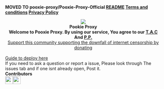 <b>MOVED TO pooxie-proxy/Pooxie-Proxy-Official
<a href="https://github.com/pooxie-proxy/Pooxie-Proxy-Official/blob/main/README.md">README</a> <a href="https://github.com/pooxie-proxy/Pooxie-Proxy-Official/blob/main/Terms%20and%20conditions.md">Terms and conditions</a> <a href="https://github.com/pooxie-proxy/Pooxie-Proxy-Official/blob/main/Privacy%20Policy.md">Privacy Policy</a>
<center><img src=/static/main_inverted.png
          <b>
          <div class="title">
          Pookie Proxy</b><br>
          </div>
          <b>Welcome to Pooxie Proxy. By using our service, You agree to our <a href="https://github.com/pooxie-proxy/Pooxie-Proxy-Official/blob/main/Terms%20and%20conditions.md">T.A.C</a> And <a href="https://github.com/pooxie-proxy/Pooxie-Proxy-Official/blob/main/Privacy%20Policy.md">P.P.</a><br></b>
<a href="https://www.patreon.com/PookieProxy">Support this community supporting the downfall of internet censorship by donating</a></center>
<Br><a href="https://github.com/pooxie-proxy/Pooxie-Proxy-Official/issues/2">Guide to deploy here</a><br>If you need to ask a question or report a issue, Please look through The issues tab and if one isnt already open, Post it.<br><b>Contributors</b>
<br><a href="https://github.com/accalgebraofficehours"><img src="https://avatars.githubusercontent.com/u/147888375?v=4" height=25 width=25><a href="https://github.com/pookie-proxy-offical"><img src="https://avatars.githubusercontent.com/u/149209837?u=513f7b32571dc62b9a3fccdd8726542aff3bf02c&v=4" height=25 width=25>
</center>
